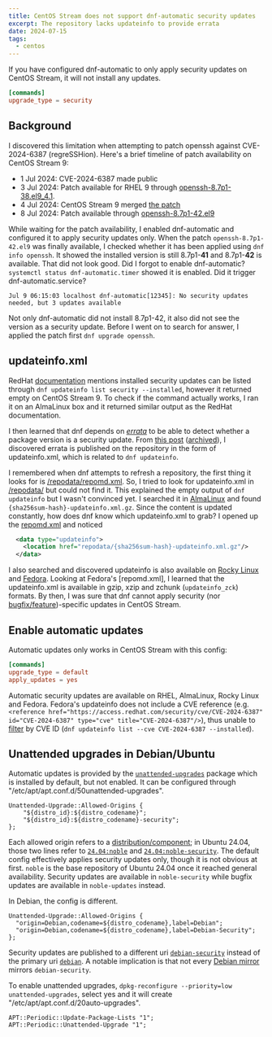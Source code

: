 ```yaml
---
title: CentOS Stream does not support dnf-automatic security updates
excerpt: The repository lacks updateinfo to provide errata
date: 2024-07-15
tags:
  - centos
---
```


If you have configured dnf-automatic to only apply security updates on CentOS Stream, it will not install any updates.

```conf /etc/dnf/automatic.conf
[commands]
upgrade_type = security
```

## Background

I discovered this limitation when attempting to patch openssh against CVE-2024-6387 (regreSSHion). Here's a brief timeline of patch availability on CentOS Stream 9:

- 1 Jul 2024: CVE-2024-6387 made public
- 3 Jul 2024: Patch available for RHEL 9 through [openssh-8.7p1-38.el9_4.1](https://access.redhat.com/errata/RHSA-2024:4312).
- 4 Jul 2024: CentOS Stream 9 merged [the patch](https://gitlab.com/redhat/centos-stream/rpms/openssh/-/merge_requests/78)
- 8 Jul 2024: Patch available through [openssh-8.7p1-42.el9](https://mirror.stream.centos.org/9-stream/BaseOS/x86_64/os/Packages/)

While waiting for the patch availability, I enabled dnf-automatic and configured it to apply security updates only. When the patch `openssh-8.7p1-42.el9` was finally available, I checked whether it has been applied using `dnf info openssh`. It showed the installed version is still 8.7p1-**41** and 8.7p1-**42** is available. That did not look good. Did I forgot to enable dnf-automatic? `systemctl status dnf-automatic.timer` showed it is enabled. Did it trigger dnf-automatic.service?

```plain journalctl -r -u dnf-automatic.service
Jul 9 06:15:03 localhost dnf-automatic[12345]: No security updates needed, but 3 updates available
```

Not only dnf-automatic did not install 8.7p1-42, it also did not see the version as a security update. Before I went on to search for answer, I applied the patch first `dnf upgrade openssh`.

## updateinfo.xml

RedHat [documentation](https://docs.redhat.com/en/documentation/red_hat_enterprise_linux/9/html-single/managing_and_monitoring_security_updates/index#displaying-security-updates-that-are-installed-on-a-host_identifying-security-updates) mentions installed security updates can be listed through `dnf updateinfo list security --installed`, however it returned empty on CentOS Stream 9. To check if the command actually works, I ran it on an AlmaLinux box and it returned similar output as the RedHat documentation.

I then learned that dnf depends on [_errata_](https://forums.rockylinux.org/t/dnf-security-updates/8327) to be able to detect whether a package version is a security update. From [this post](https://www.caseylabs.com/centos-automatic-security-updates-do-not-work/) ([archived](https://web.archive.org/web/20211011104926/https://www.caseylabs.com/centos-automatic-security-updates-do-not-work/)), I discovered errata is published on the repository in the form of updateinfo.xml, which is related to `dnf updateinfo`.

I remembered when dnf attempts to refresh a repository, the first thing it looks for is [/repodata/repomd.xml](https://mirror.stream.centos.org/9-stream/BaseOS/x86_64/os/repodata/repomd.xml). So, I tried to look for updateinfo.xml in [/repodata/](https://mirror.stream.centos.org/9-stream/BaseOS/x86_64/os/repodata/) but could not find it. This explained the empty output of `dnf updateinfo` but I wasn't convinced yet. I searched it in [AlmaLinux](https://repo.almalinux.org/almalinux/9/BaseOS/x86_64/os/repodata/) and found `{sha256sum-hash}-updateinfo.xml.gz`. Since the content is updated constantly, how does dnf know which updateinfo.xml to grab? I opened up the [repomd.xml](https://repo.almalinux.org/almalinux/9/BaseOS/x86_64/os/repodata/repomd.xml) and noticed

```xml
  <data type="updateinfo">
    <location href="repodata/{sha256sum-hash}-updateinfo.xml.gz"/>
  </data>
```

I also searched and discovered updateinfo is also available on [Rocky Linux](https://download.rockylinux.org/pub/rocky/9/BaseOS/x86_64/os/repodata/) and [Fedora](https://dl.fedoraproject.org/pub/fedora/linux/updates/40/Everything/x86_64/repodata/). Looking at Fedora's [repomd.xml], I learned that the updateinfo.xml is available in gzip, xzip and zchunk (`updateinfo_zck`) formats. By then, I was sure that dnf cannot apply security (nor [bugfix/feature](https://access.redhat.com/articles/explaining_redhat_errata))-specific updates in CentOS Stream.

## Enable automatic updates

Automatic updates only works in CentOS Stream with this config:

```conf /etc/dnf/automatic.conf
[commands]
upgrade_type = default
apply_updates = yes
```

Automatic security updates are available on RHEL, AlmaLinux, Rocky Linux and Fedora. Fedora's updateinfo does not include a CVE reference (e.g. `<reference href="https://access.redhat.com/security/cve/CVE-2024-6387" id="CVE-2024-6387" type="cve" title="CVE-2024-6387"/>`), thus unable to [filter](https://docs.oracle.com/en/learn/ol-dnf-security/#filter-the-list-of-security-updates) by CVE ID (`dnf updateinfo list --cve CVE-2024-6387 --installed`).

## Unattended upgrades in Debian/Ubuntu

Automatic updates is provided by the [`unattended-upgrades`](https://pkgs.org/download/unattended-upgrades) package which is installed by default, but not enabled. It can be configured through "/etc/apt/apt.conf.d/50unattended-upgrades".

```plain /etc/apt/apt.conf.d/50unattended-upgrades
Unattended-Upgrade::Allowed-Origins {
	"${distro_id}:${distro_codename}";
	"${distro_id}:${distro_codename}-security";
};
```

Each allowed origin refers to a [distribution/component](https://manpages.debian.org/bookworm/apt/sources.list.5.en.html#THE_DEB_AND_DEB-SRC_TYPES:_GENERAL_FORMAT); in Ubuntu 24.04, those two lines refer to [`24.04:noble`](https://mirrors.edge.kernel.org/ubuntu/dists/noble/) and [`24.04:noble-security`](https://mirrors.edge.kernel.org/ubuntu/dists/noble-security/). The default config effectively applies security updates only, though it is not obvious at first. `noble` is the base repository of Ubuntu 24.04 once it reached general availability. Security updates are available in `noble-security` while bugfix updates are available in `noble-updates` instead.

In Debian, the config is different.

```plain /etc/apt/apt.conf.d/50unattended-upgrades
Unattended-Upgrade::Allowed-Origins {
  "origin=Debian,codename=${distro_codename},label=Debian";
  "origin=Debian,codename=${distro_codename},label=Debian-Security";
};
```

Security updates are published to a different uri [`debian-security`](https://archive.debian.org/debian-security/) instead of the primary uri [`debian`](https://archive.debian.org/debian/). A notable implication is that not every [Debian mirror](https://www.debian.org/mirror/list) mirrors `debian-security`.

To enable unattended upgrades, `dpkg-reconfigure --priority=low unattended-upgrades`, select yes and it will create "/etc/apt/apt.conf.d/20auto-upgrades".

```plain /etc/apt/apt.conf.d/20auto-upgrades
APT::Periodic::Update-Package-Lists "1";
APT::Periodic::Unattended-Upgrade "1";
```

